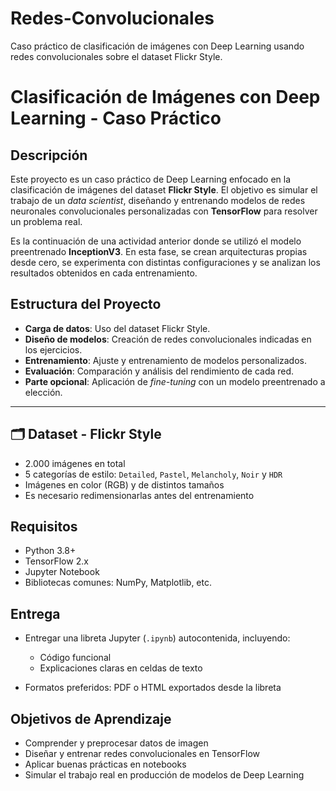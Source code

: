 # Redes-Convolucionales
Caso práctico de clasificación de imágenes con Deep Learning usando redes convolucionales sobre el dataset Flickr Style.

#  Clasificación de Imágenes con Deep Learning - Caso Práctico

## Descripción

Este proyecto es un caso práctico de Deep Learning enfocado en la clasificación de imágenes del dataset **Flickr Style**. El objetivo es simular el trabajo de un *data scientist*, diseñando y entrenando modelos de redes neuronales convolucionales personalizadas con **TensorFlow** para resolver un problema real.

Es la continuación de una actividad anterior donde se utilizó el modelo preentrenado **InceptionV3**. En esta fase, se crean arquitecturas propias desde cero, se experimenta con distintas configuraciones y se analizan los resultados obtenidos en cada entrenamiento.



## Estructura del Proyecto

* **Carga de datos**: Uso del dataset Flickr Style.
* **Diseño de modelos**: Creación de redes convolucionales indicadas en los ejercicios.
* **Entrenamiento**: Ajuste y entrenamiento de modelos personalizados.
* **Evaluación**: Comparación y análisis del rendimiento de cada red.
* **Parte opcional**: Aplicación de *fine-tuning* con un modelo preentrenado a elección.

---

## 🗂 Dataset - Flickr Style

* 2.000 imágenes en total
* 5 categorías de estilo: `Detailed`, `Pastel`, `Melancholy`, `Noir` y `HDR`
* Imágenes en color (RGB) y de distintos tamaños
* Es necesario redimensionarlas antes del entrenamiento


##  Requisitos

* Python 3.8+
* TensorFlow 2.x
* Jupyter Notebook
* Bibliotecas comunes: NumPy, Matplotlib, etc.



## Entrega

* Entregar una libreta Jupyter (`.ipynb`) autocontenida, incluyendo:

  * Código funcional
  * Explicaciones claras en celdas de texto
* Formatos preferidos: PDF o HTML exportados desde la libreta

 ## Objetivos de Aprendizaje

* Comprender y preprocesar datos de imagen
* Diseñar y entrenar redes convolucionales en TensorFlow
* Aplicar buenas prácticas en notebooks
* Simular el trabajo real en producción de modelos de Deep Learning


